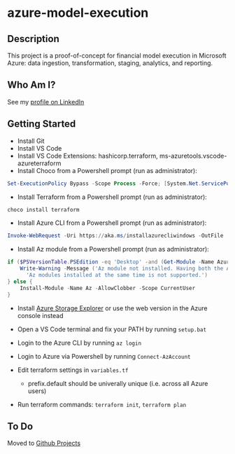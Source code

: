 # azure-model-execution

## Description

This project is a proof-of-concept for financial model execution in Microsoft Azure: data ingestion, transformation, staging, analytics, and reporting.

## Who Am I? 

See my [profile on LinkedIn](https://www.linkedin.com/in/ketan-patel-42369b27/)

## Getting Started

* Install Git
* Install VS Code
* Install VS Code Extensions: hashicorp.terraform, ms-azuretools.vscode-azureterraform
* Install Choco from a Powershell prompt (run as administrator):
```powershell
Set-ExecutionPolicy Bypass -Scope Process -Force; [System.Net.ServicePointManager]::SecurityProtocol = [System.Net.ServicePointManager]::SecurityProtocol -bor 3072; iex ((New-Object System.Net.WebClient).DownloadString('https://chocolatey.org/install.ps1'))
```
* Install Terraform from a Powershell prompt (run as administrator):
```powershell
choco install terraform
```
* Install Azure CLI from a Powershell prompt (run as administrator):

```powershell
Invoke-WebRequest -Uri https://aka.ms/installazurecliwindows -OutFile .\AzureCLI.msi; Start-Process msiexec.exe -Wait -ArgumentList '/I AzureCLI.msi /quiet'; rm .\AzureCLI.msi
```

* Install Az module from a Powershell prompt (run as administrator):

```powershell
if ($PSVersionTable.PSEdition -eq 'Desktop' -and (Get-Module -Name AzureRM -ListAvailable)) {
    Write-Warning -Message ('Az module not installed. Having both the AzureRM and ' +
      'Az modules installed at the same time is not supported.')
} else {
    Install-Module -Name Az -AllowClobber -Scope CurrentUser
}
```

* Install [Azure Storage Explorer](https://azure.microsoft.com/en-us/features/storage-explorer/) or use the web version in the Azure console instead

* Open a VS Code terminal and fix your PATH by running `setup.bat`

* Login to the Azure CLI by running `az login`

* Login to Azure via Powershell by running `Connect-AzAccount`

* Edit terraform settings in `variables.tf`
    * prefix.default should be univerally unique (i.e. across all Azure users)

* Run terraform commands: `terraform init`, `terraform plan`

## To Do

Moved to [Github Projects](https://github.com/ketanpatelcto/azure-model-execution/projects/1)
